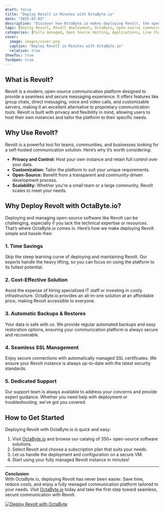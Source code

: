 ```yaml
---
draft: false
title: "Deploy Revolt in Minutes with OctaByte.io"
date: "2025-03-03"
description: "Discover how OctaByte.io makes deploying Revolt, the open-source communication platform, effortless. Save time, reduce costs, and enjoy fully managed services with automatic backups, SSL management, and expert support."
tags: [Deploy Revolt, Revolt deployment, OctaByte, open-source communication platform, managed Revolt hosting, automatic backups, SSL management, cost-effective Revolt hosting, Revolt support, open-source software hosting]
categories: [Fully managed, Open Source Hosting, Applications, Live Chat]
cover:
  image: images/cover.png
  caption: "Deploy Revolt in Minutes with OctaByte.io"
  relative: true
ShowToc: true
TocOpen: true
---
```



## What is Revolt?

Revolt is a modern, open-source communication platform designed to provide a seamless and secure messaging experience. It offers features like group chats, direct messaging, voice and video calls, and customizable servers, making it an excellent alternative to proprietary communication tools. Revolt is built with privacy and flexibility in mind, allowing users to host their own instances and tailor the platform to their specific needs.

## Why Use Revolt?

Revolt is a powerful tool for teams, communities, and businesses looking for a self-hosted communication solution. Here’s why it’s worth considering:

- **Privacy and Control:** Host your own instance and retain full control over your data.
- **Customization:** Tailor the platform to suit your unique requirements.
- **Open-Source:** Benefit from a transparent and community-driven development process.
- **Scalability:** Whether you’re a small team or a large community, Revolt scales to meet your needs.

## Why Deploy Revolt with OctaByte.io?

Deploying and managing open-source software like Revolt can be challenging, especially if you lack the technical expertise or resources. That’s where OctaByte.io comes in. Here’s how we make deploying Revolt simple and hassle-free:

### 1. **Time Savings**
Skip the steep learning curve of deploying and maintaining Revolt. Our experts handle the heavy lifting, so you can focus on using the platform to its fullest potential.

### 2. **Cost-Effective Solution**
Avoid the expense of hiring specialized IT staff or investing in costly infrastructure. OctaByte.io provides an all-in-one solution at an affordable price, making Revolt accessible to everyone.

### 3. **Automatic Backups & Restores**
Your data is safe with us. We provide regular automated backups and easy restoration options, ensuring your communication platform is always secure and recoverable.

### 4. **Seamless SSL Management**
Enjoy secure connections with automatically managed SSL certificates. We ensure your Revolt instance is always up-to-date with the latest security standards.

### 5. **Dedicated Support**
Our support team is always available to address your concerns and provide expert guidance. Whether you need help with deployment or troubleshooting, we’ve got you covered.

## How to Get Started

Deploying Revolt with OctaByte.io is quick and easy:

1. Visit [OctaByte.io](https://octabyte.io) and browse our catalog of 350+ open-source software solutions.
2. Select Revolt and choose a subscription plan that suits your needs.
3. Let us handle the deployment and configuration on a secure VM.
4. Start using your fully managed Revolt instance in minutes!

---

**Conclusion**  
With OctaByte.io, deploying Revolt has never been easier. Save time, reduce costs, and enjoy a fully managed communication platform tailored to your needs. Visit [OctaByte.io](https://octabyte.io) today and take the first step toward seamless, secure communication with Revolt.

[![Deploy Revolt with OctaByte](/images/deploy-on-octabyte.png)](https://octabyte.io/fully-managed-open-source-services/applications/live-chat/revolt)